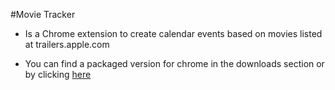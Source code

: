 #Movie Tracker
- Is a Chrome extension to create calendar events based on movies listed at trailers.apple.com

- You can find a packaged version for chrome in the downloads section or by clicking [here](https://github.com/downloads/geapi/movie_tracker/movie_tracker.crx)